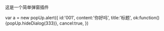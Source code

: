 这是一个简单弹窗插件

var a = new popUp.alert({
    id:'001',
    content:'你好吗',
    title:'标题',
    ok:function(){popUp.hideDialog(333)},
    cancel:true,
})

